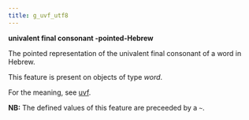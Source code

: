 ```yaml
---
title: g_uvf_utf8
---
```


**univalent final consonant -pointed-Hebrew**


The pointed representation of the univalent final consonant of a word in Hebrew.

This feature is present on objects of type *word*.

For the meaning, see [uvf](uvf).

**NB:**
The defined values of this feature are preceeded by a `~`.




